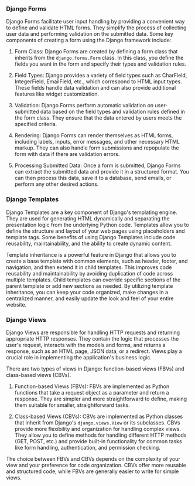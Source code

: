 ### Django Forms

Django Forms facilitate user input handling by providing a convenient way to define and validate HTML forms. They simplify the process of collecting user data and performing validation on the submitted data. Some key components of creating a form using the Django framework include:

1. Form Class: Django Forms are created by defining a form class that inherits from the `django.forms.Form` class. In this class, you define the fields you want in the form and specify their types and validation rules.

2. Field Types: Django provides a variety of field types such as CharField, IntegerField, EmailField, etc., which correspond to HTML input types. These fields handle data validation and can also provide additional features like widget customization.

3. Validation: Django Forms perform automatic validation on user-submitted data based on the field types and validation rules defined in the form class. They ensure that the data entered by users meets the specified criteria.

4. Rendering: Django Forms can render themselves as HTML forms, including labels, inputs, error messages, and other necessary HTML markup. They can also handle form submissions and repopulate the form with data if there are validation errors.

5. Processing Submitted Data: Once a form is submitted, Django Forms can extract the submitted data and provide it in a structured format. You can then process this data, save it to a database, send emails, or perform any other desired actions.

### Django Templates

Django Templates are a key component of Django's templating engine. They are used for generating HTML dynamically and separating the presentation logic from the underlying Python code. Templates allow you to define the structure and layout of your web pages using placeholders and template tags. Some benefits of using Django Templates include code reusability, maintainability, and the ability to create dynamic content.

Template inheritance is a powerful feature in Django that allows you to create a base template with common elements, such as header, footer, and navigation, and then extend it in child templates. This improves code reusability and maintainability by avoiding duplication of code across multiple templates. Child templates can override specific sections of the parent template or add new sections as needed. By utilizing template inheritance, you can keep your code organized, make changes in a centralized manner, and easily update the look and feel of your entire website.

### Django Views

Django Views are responsible for handling HTTP requests and returning appropriate HTTP responses. They contain the logic that processes the user's request, interacts with the models and forms, and returns a response, such as an HTML page, JSON data, or a redirect. Views play a crucial role in implementing the application's business logic.

There are two types of views in Django: function-based views (FBVs) and class-based views (CBVs).

1. Function-based Views (FBVs): FBVs are implemented as Python functions that take a request object as a parameter and return a response. They are simpler and more straightforward to define, making them suitable for smaller, straightforward tasks.

2. Class-based Views (CBVs): CBVs are implemented as Python classes that inherit from Django's `django.views.View` or its subclasses. CBVs provide more flexibility and organization for handling complex views. They allow you to define methods for handling different HTTP methods (GET, POST, etc.) and provide built-in functionality for common tasks like form handling, authentication, and permission checking.

The choice between FBVs and CBVs depends on the complexity of your view and your preference for code organization. CBVs offer more reusable and structured code, while FBVs are generally easier to write for simple views.

